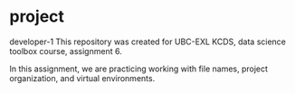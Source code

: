 # project
developer-1
This repository was created for UBC-EXL KCDS, data science toolbox course, assignment 6. 

In this assignment, we are practicing working with file names, project organization, and virtual environments. 